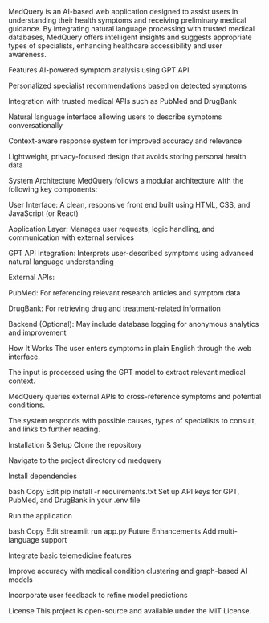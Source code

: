 MedQuery is an AI-based web application designed to assist users in understanding their health symptoms and receiving preliminary medical guidance. By integrating natural language processing with trusted medical databases, MedQuery offers intelligent insights and suggests appropriate types of specialists, enhancing healthcare accessibility and user awareness.

Features
AI-powered symptom analysis using GPT API

Personalized specialist recommendations based on detected symptoms

Integration with trusted medical APIs such as PubMed and DrugBank

Natural language interface allowing users to describe symptoms conversationally

Context-aware response system for improved accuracy and relevance

Lightweight, privacy-focused design that avoids storing personal health data

System Architecture
MedQuery follows a modular architecture with the following key components:

User Interface: A clean, responsive front end built using HTML, CSS, and JavaScript (or React)

Application Layer: Manages user requests, logic handling, and communication with external services

GPT API Integration: Interprets user-described symptoms using advanced natural language understanding

External APIs:

PubMed: For referencing relevant research articles and symptom data

DrugBank: For retrieving drug and treatment-related information

Backend (Optional): May include database logging for anonymous analytics and improvement

How It Works
The user enters symptoms in plain English through the web interface.

The input is processed using the GPT model to extract relevant medical context.

MedQuery queries external APIs to cross-reference symptoms and potential conditions.

The system responds with possible causes, types of specialists to consult, and links to further reading.

Installation & Setup
Clone the repository


Navigate to the project directory
cd medquery

Install dependencies

bash
Copy
Edit
pip install -r requirements.txt
Set up API keys for GPT, PubMed, and DrugBank in your .env file

Run the application

bash
Copy
Edit
streamlit run app.py
Future Enhancements
Add multi-language support

Integrate basic telemedicine features

Improve accuracy with medical condition clustering and graph-based AI models

Incorporate user feedback to refine model predictions

License
This project is open-source and available under the MIT License.
